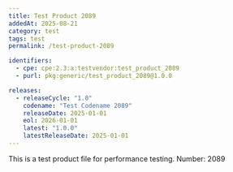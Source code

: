 ```yaml
---
title: Test Product 2089
addedAt: 2025-08-21
category: test
tags: test
permalink: /test-product-2089

identifiers:
  - cpe: cpe:2.3:a:testvendor:test_product_2089
  - purl: pkg:generic/test_product_2089@1.0.0

releases:
  - releaseCycle: "1.0"
    codename: "Test Codename 2089"
    releaseDate: 2025-01-01
    eol: 2026-01-01
    latest: "1.0.0"
    latestReleaseDate: 2025-01-01
---
```


This is a test product file for performance testing. Number: 2089
